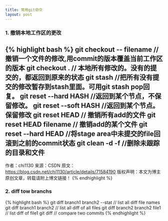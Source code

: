 ```yaml
---
title: 常用git命令
layout: post
---
```


### 1. 撤销本地工作区的更改
{% highlight bash %}
git checkout -- filename  //撤销一个文件的修改,用commit的版本覆盖当前工作区的版本
git checkout .  // 本地所有修改的。没有的提交的，都返回到原来的状态
git stash  //把所有没有提交的修改暂存到stash里面。可用git stash pop回复。
git reset --hard HASH   //返回到某个节点，不保留修改。
git reset --soft HASH  //返回到某个节点。保留修改 
git reset HEAD   // 撤销所有add的文件
git reset HEAD filename   // 撤销add的某个文件
git reset --hard HEAD  //将stage area中未提交的file回滚到之前的commit状态
git clean -d -f        //删除未跟踪的目录和文件
--------------------- 
作者：chi1130 
来源：CSDN 
原文：https://blog.csdn.net/chi1130/article/details/71584190 
版权声明：本文为博主原创文章，转载请附上博文链接！
{% endhighlight %}

### 2. diff tow branchs
{% highlight bash %}
git diff branch1 branch2 --stat   // list all diff file names
git diff branch1 branch2          // list all diff of all files
git diff branch2 branch2 file1    // list diff of file1
git diff <commit1> <commit2>      // compare two commits
{% endhighlight %}
